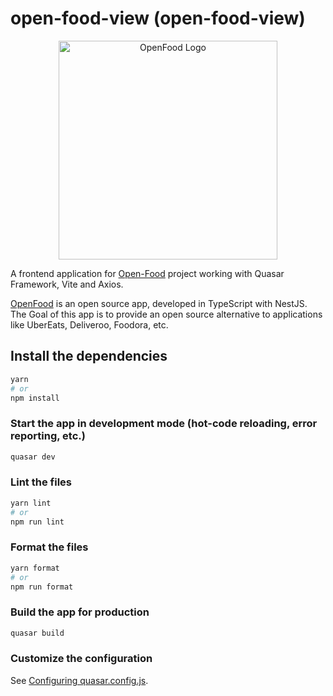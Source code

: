 # open-food-view (open-food-view)
<p align="center">
  <img src="https://cdn.discordapp.com/attachments/978281834507026462/978288965146804234/Open.png" width="350" alt="OpenFood Logo" />
</p>

A frontend application for [Open-Food](https://github.com/0penFood/open-food) project working with Quasar Framework, Vite and Axios.

[OpenFood](http://www.open-food.fr/) is an open source app, developed in TypeScript with NestJS. The Goal of this app is to provide an open source alternative to applications like UberEats, Deliveroo, Foodora, etc.

## Install the dependencies
```bash
yarn
# or
npm install
```

### Start the app in development mode (hot-code reloading, error reporting, etc.)
```bash
quasar dev
```


### Lint the files
```bash
yarn lint
# or
npm run lint
```


### Format the files
```bash
yarn format
# or
npm run format
```



### Build the app for production
```bash
quasar build
```

### Customize the configuration
See [Configuring quasar.config.js](https://v2.quasar.dev/quasar-cli-vite/quasar-config-js).
